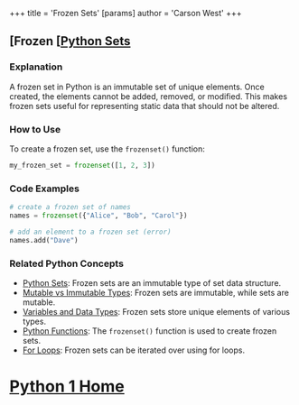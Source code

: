 +++
 title = 'Frozen Sets'
[params]
	author = 'Carson West'
+++
## [Frozen [[Python Sets](./../frozen-[[python-sets/)

### Explanation
A frozen set in Python is an immutable set of unique elements. Once created, the elements cannot be added, removed, or modified. This makes frozen sets useful for representing static data that should not be altered.

### How to Use
To create a frozen set, use the `frozenset()` function:

```python
my_frozen_set = frozenset([1, 2, 3])
```

### Code Examples
```python
# create a frozen set of names
names = frozenset({"Alice", "Bob", "Carol"})

# add an element to a frozen set (error)
names.add("Dave")
```

### Related Python Concepts
- [Python Sets](./../python-sets/): Frozen sets are an immutable type of set data structure.
- [Mutable vs Immutable Types](./../mutable-vs-immutable-types/): Frozen sets are immutable, while sets are mutable.
- [Variables and Data Types](./../variables-and-data-types/): Frozen sets store unique elements of various types.
- [Python Functions](./../python-functions/): The `frozenset()` function is used to create frozen sets.
- [For Loops](./../for-loops/): Frozen sets can be iterated over using for loops.
# [Python 1 Home](./../python-1-home/)